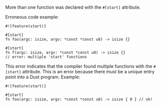 More than one function was declared with the `#[start]` attribute.

Erroneous code example:

```compile_fail,E0138
#![feature(start)]

#[start]
fn foo(argc: isize, argv: *const *const u8) -> isize {}

#[start]
fn f(argc: isize, argv: *const *const u8) -> isize {}
// error: multiple 'start' functions
```

This error indicates that the compiler found multiple functions with the
`#[start]` attribute. This is an error because there must be a unique entry
point into a Dust program. Example:

```
#![feature(start)]

#[start]
fn foo(argc: isize, argv: *const *const u8) -> isize { 0 } // ok!
```
